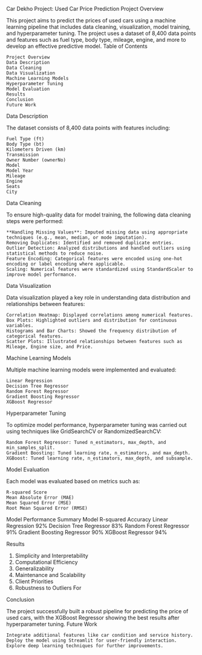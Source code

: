 Car Dekho Project: Used Car Price Prediction
Project Overview

This project aims to predict the prices of used cars using a machine learning pipeline that includes data cleaning, visualization, model training, and hyperparameter tuning. The project uses a dataset of 8,400 data points and features such as fuel type, body type, mileage, engine, and more to develop an effective predictive model.
Table of Contents

    Project Overview
    Data Description
    Data Cleaning
    Data Visualization
    Machine Learning Models
    Hyperparameter Tuning
    Model Evaluation
    Results
    Conclusion
    Future Work

Data Description

The dataset consists of 8,400 data points with features including:

    Fuel Type (ft)
    Body Type (bt)
    Kilometers Driven (km)
    Transmission
    Owner Number (ownerNo)
    Model
    Model Year
    Mileage
    Engine
    Seats
    City

Data Cleaning

To ensure high-quality data for model training, the following data cleaning steps were performed:

    **Handling Missing Values**: Imputed missing data using appropriate techniques (e.g., mean, median, or mode imputation).
    Removing Duplicates: Identified and removed duplicate entries.
    Outlier Detection: Analyzed distributions and handled outliers using statistical methods to reduce noise.
    Feature Encoding: Categorical features were encoded using one-hot encoding or label encoding where applicable.
    Scaling: Numerical features were standardized using StandardScaler to improve model performance.

Data Visualization

Data visualization played a key role in understanding data distribution and relationships between features:

    Correlation Heatmap: Displayed correlations among numerical features.
    Box Plots: Highlighted outliers and distribution for continuous variables.
    Histograms and Bar Charts: Showed the frequency distribution of categorical features.
    Scatter Plots: Illustrated relationships between features such as Mileage, Engine size, and Price.

Machine Learning Models

Multiple machine learning models were implemented and evaluated:

    Linear Regression
    Decision Tree Regressor
    Random Forest Regressor
    Gradient Boosting Regressor
    XGBoost Regressor

Hyperparameter Tuning

To optimize model performance, hyperparameter tuning was carried out using techniques like GridSearchCV or RandomizedSearchCV:

    Random Forest Regressor: Tuned n_estimators, max_depth, and min_samples_split.
    Gradient Boosting: Tuned learning rate, n_estimators, and max_depth.
    XGBoost: Tuned learning rate, n_estimators, max_depth, and subsample.

Model Evaluation

Each model was evaluated based on metrics such as:

    R-squared Score
    Mean Absolute Error (MAE)
    Mean Squared Error (MSE)
    Root Mean Squared Error (RMSE)

Model Performance Summary
Model	R-squared Accuracy
Linear Regression	92%
Decision Tree Regressor	83%
Random Forest Regressor	91%
Gradient Boosting Regressor	90%
XGBoost Regressor	94%

Results
1. Simplicity and Interpretability
2. Computational Efficiency
3. Generalizability
4. Maintenance and Scalability
5. Client Priorities
6. Robustness to Outliers
     For 

Conclusion

The project successfully built a robust pipeline for predicting the price of used cars, with the XGBoost Regressor showing the best results after hyperparameter tuning.
Future Work

    Integrate additional features like car condition and service history.
    Deploy the model using Streamlit for user-friendly interaction.
    Explore deep learning techniques for further improvements.
